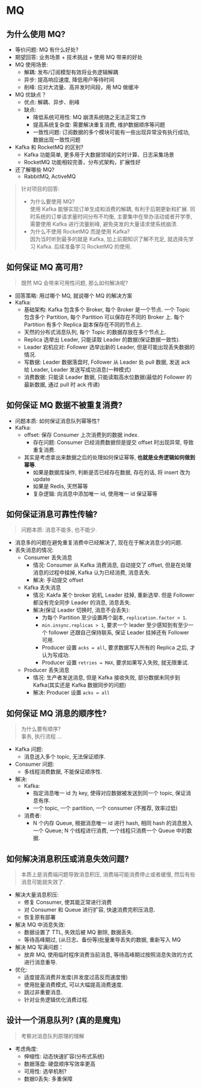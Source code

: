 # MQ
## 为什么使用 MQ?
- 等价问题: MQ 有什么好处?  
- 期望回答: 业务场景 + 技术挑战 + 使用 MQ 带来的好处
- MQ 使用场景:
  - 解耦: 发布/订阅模型有效将业务逻辑解耦
  - 异步: 提高响应速度, 降低用户等待时间
  - 削峰: 应对大流量、高并发时间段，用 MQ 做缓冲
- MQ 优缺点？
  - 优点: 解耦、异步、削峰
  - 缺点: 
    - 降低系统可用性: MQ 崩溃系统随之无法正常工作
    - 提高系统复杂度: 需要解决重复消费, 维护数据顺序等问题
    - 一致性问题: 订阅数据的多个模块可能有一些出现异常没有执行成功, 数据出现一致性问题
- Kafka 和 RocketMQ 的区别?
  - Kafka 功能简单, 更多用于大数据领域的实时计算、日志采集场景
  - RocketMQ 功能相较完善，分布式架构，扩展性好
- 还了解哪些 MQ?
  - RabbitMQ, ActiveMQ

 > 针对项目的回答:  
 > - 为什么要使用 MQ?  
 > 使用 Kafka 能够实现订单生成和消费的解耦, 有利于后期更新和扩展.
 > 同时系统的订单请求量时间分布不均衡, 主要集中在举办活动或者开学季, 需要使用 Kafka 进行流量削峰, 避免突发的大量请求使系统崩溃.
 > - 为什么不使用 RocketMQ 而是使用 Kafka?  
 > 因为当时听到最多的就是 Kafka, 加上前期知识了解不充足, 就选择先学习 Kafka. 后续准备学习 RocketMQ 的使用.

## 如何保证 MQ 高可用?
> 既然 MQ 会带来可用性问题, 那么如何解决呢?

- 回答策略: 用过哪个 MQ, 就说哪个 MQ 的解决方案
- Kafka:
  - 基础架构: Kafka 包含多个 Broker, 每个 Broker 是一个节点. 一个 Topic 包含多个 Partition, 每个 Partition 可以保存在不同的 Broker 上. 每个 Partition 有多个 Replica 副本保存在不同的节点上.
  - 天然的分布式消息队列, 每个 Topic 的数据存放在多个节点上.  
  - Replica 选举出 Leader, 只能读取 Leader 的数据(保证数据一致性). 
  - Leader 宕机应对: Follower 选举出新的 Leader, 但是可能出现丢失数据的情况.
  - 写数据: Leader 数据落盘时, Follower 从 Leader 处 pull 数据, 发送 ack 给 Leader, Leader 发送写成功消息(一种模式)
  - 消费数据: 只能读 Leader 数据, 只能读取高水位数据(最低的 Follower 的最新数据, 通过 pull 时 ack 传递)

## 如何保证 MQ 数据不被重复消费?
- 问题本质: 如何保证消息队列幂等性?
- Kafka:
  - offset: 保存 Consumer 上次消费到的数据 index.
    - 存在问题: Consumer 已经消费数据但是提交 offset 时出现异常, 导致重复消费.
  - 其实是考虑拿出来数据之后的处理如何保证幂等, **也就是业务逻辑如何做到幂等**.
    - 如果是数据库操作, 判断是否已经存在数据, 存在的话, 将 insert 改为 update
    - 如果是 Redis, 天然幂等
    - 复杂逻辑: 向消息中添加唯一 id, 使用唯一 id 保证幂等


## 如何保证消息可靠性传输?
> 问题本质: 消息不能多, 也不能少.
- 消息多的问题在避免重复消费中已经解决了, 现在在于解决消息少的问题.
- 丢失消息的情况:
  - Consumer 丢失消息
    - 情况: Consumer 从 Kafka 消费消息, 自动提交了 offset, 但是在处理消息的过程中挂掉, Kafka 认为已经消费, 消息丢失.
    - 解决: 手动提交 offset
  - Kafka 丢失消息
    - 情况: Kakfa 某个 broker 宕机, Leader 挂掉, 重新选举. 但是 Follower 都没有完全同步 Leader 的消息, 消息丢失.
    - 解决(保证 Leader 切换时, 消息不会丢失): 
      - 为每个 Partition 至少设置两个副本, `replication.factor > 1`.
      - `min.insync.replicas > 1`, 要求一个 leader 至少感知到有至少一个 follower 还跟自己保持联系, 保证 Leader 挂掉还有 Follower 可用.
      - Producer 设置 `acks = all`, 要求数据写入所有的 Replica 之后, 才认为写成功.
      - Producer 设置 `retries = MAX`, 要求如果写入失败, 就无限重试.
  - Producer 丢失消息
    - 情况: 生产者发送消息, 但是 Kafka 接收失败, 部分数据未同步到 Kafka(其实还是 Kafka 数据同步的问题)
    - 解决: Producer 设置 `acks = all`

## 如何保证 MQ 消息的顺序性?
> 为什么要有顺序?  
> 事务, 执行流程 ...

- Kafka 问题:
  - 消息送入多个 topic, 无法保证顺序. 
- Consumer 问题:
  - 多线程消费数据, 不能保证顺序性.
- 解决:
    - Kafka:
      - 指定消息唯一 id 为 key, 使得对应数据被发送到同一个 topic, 保证消息有序.
      - 一个 topic, 一个 partition, 一个 consumer (不推荐, 效率过低)
    - 消费者:
      - N 个内存 Queue, 根据消息唯一 id 进行 hash, 相同 hash 的消息放入一个 Queue; N 个线程进行消费, 一个线程只消费一个 Queue 中的数据.

## 如何解决消息积压或消息失效问题?
> 本质上是消费端问题导致消息积压, 消费端可能消费停止或者缓慢, 然后有些消息可能就失效了.

- 解决大量消息积压:  
  - 修复 Consumer, 使其能正常进行消费
  - 对 Consumer 和 Queue 进行扩容, 快速消费完积压消息.
  - 恢复原有部署
- 解决 MQ 中消息失效:
  - 数据设置了 TTL, 失效后被 MQ 删除, 数据丢失.
  - 等待高峰期过, (从日志、备份等)批量重导丢失的数据, 重新写入 MQ
- 解决 MQ 写满问题：
  - 放弃 MQ, 使用临时程序消费当前消息, 等待高峰期过按照消息失效的方式进行消息重导.
- 优化:
  - 适度提高消费并发度(并发度过高反而速度慢)
  - 使用批量消费模式, 可以大幅提高消费速度.
  - 跳过非重要消息.
  - 针对业务逻辑优化消费过程.

## 设计一个消息队列? (真的是魔鬼)
> 考察对消息队列原理的理解

- 考虑角度:
  - 伸缩性: 动态快速扩容(分布式系统)
  - 数据落盘: 硬盘顺序写效率更高
  - 可用性: 选举机制?
  - 数据0丢失: 多重保障